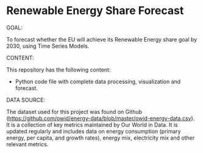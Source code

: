 # Renewable Energy Share Forecast

GOAL: 

To forecast whether the EU will achieve its Renewable Energy share goal by 2030, using Time Series Models.

CONTENT:

This repository has the following content:

* Python code file with complete data processing, visualization and forecast.

DATA SOURCE:

The dataset used for this project was found on Github (https://github.com/owid/energy-data/blob/master/owid-energy-data.csv).
It is a collection of key metrics maintained by Our World in Data. It is updated regularly and includes data on energy consumption (primary energy, per capita, and growth rates), energy mix, electricity mix and other relevant metrics.
